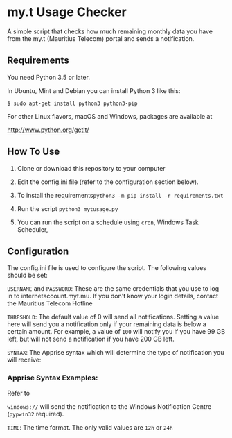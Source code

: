 # my.t Usage Checker

A simple script that checks how much remaining monthly data you have from the my.t (Mauritius Telecom) portal and sends a notification.

## Requirements
You need Python 3.5 or later.

In Ubuntu, Mint and Debian you can install Python 3 like this:

    $ sudo apt-get install python3 python3-pip

For other Linux flavors, macOS and Windows, packages are available at

  http://www.python.org/getit/

## How To Use

1. Clone or download this repository to your computer

2. Edit the config.ini file (refer to the configuration section below). 

3. To install the requirements`python3 -m pip install -r requirements.txt`

4. Run the script `python3 mytusage.py`

5. You can run the script on a schedule using `cron`, Windows Task Scheduler, 

## Configuration

The config.ini file is used to configure the script. The following values should be set:

`USERNAME` and `PASSWORD`: These are the same credentials that you use to log in to internetaccount.myt.mu. If you don't know your login details, contact the Mauritius Telecom Hotline

`THRESHOLD`: The default value of 0 will send all notifications. Setting a value here will send you a notification only if your remaining data is below a certain amount. For example, a value of `100` will notify you if you have 99 GB left, but will not send a notification if you have 200 GB left.

`SYNTAX`: The Apprise syntax which will determine the type of notification you will receive:

### Apprise Syntax Examples:

Refer to 

`windows://` will send the notification to the Windows Notification Centre (`pypwin32` required).


`TIME`: The time format. The only valid values are `12h` or `24h`
<!--stackedit_data:
eyJoaXN0b3J5IjpbNjQ1NjE4ODI4XX0=
-->